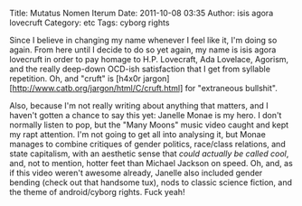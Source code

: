 Title: Mutatus Nomen Iterum
Date: 2011-10-08 03:35
Author: isis agora lovecruft
Category: etc
Tags: cyborg rights

Since I believe in changing my name whenever I feel like it, I'm doing so
again. From here until I decide to do so yet again, my name is isis agora lovecruft in order to pay homage to H.P. Lovecraft, Ada Lovelace, Agorism, and
the really deep-down OCD-ish satisfaction that I get from syllable
repetition. Oh, and "cruft" is [h4x0r jargon][http://www.catb.org/jargon/html/C/cruft.html] for "extraneous bullshit".

Also, because I'm not really writing about anything that matters, and I
haven't gotten a chance to say this yet: Janelle Monae is my hero. I don't
normally listen to pop, but the "Many Moons" music video caught and kept my
rapt attention. I'm not going to get all into analysing it, but Monae manages
to combine critiques of gender politics, race/class relations, and state
capitalism, with an aesthetic sense that *could actually be called cool*, and,
not to mention, hotter feet than Michael Jackson on speed. Oh, and, as if this
video weren't awesome already, Janelle also included gender bending (check out
that handsome tux), nods to classic science fiction, and the theme of
android/cyborg rights. Fuck yeah!
